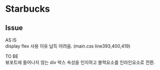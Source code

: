 # Starbucks

## Issue

AS IS  
display flex 사용 이유 납득 어려움. (main.css line393,400,419)

TO BE  
뷰포트에 들어나지 않는 div 박스 속성을 인지하고 블럭요소를 인라인요소로 전환.  